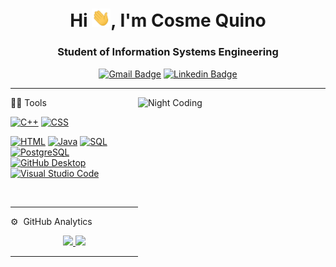 
<h1 align="center">Hi <img src="https://raw.githubusercontent.com/ABSphreak/ABSphreak/master/gifs/Hi.gif" width="30px">, I'm Cosme Quino </h1>
<h3 align="center" >Student of Information Systems Engineering </h3>



<div align="center">

[![Gmail Badge](https://img.shields.io/badge/-cosme-e54448?style=flat&logo=Gmail&logoColor=white)](cosmequino@gmail.com) [![Linkedin Badge](https://img.shields.io/badge/-cosme-blue?style=flat&logo=Linkedin&logoColor=white)](https://www.linkedin.com/in/yovel-quino/) 
</div>


<hr>
<p>
    <img alt="Night Coding" src="https://media.giphy.com/media/juua9i2c2fA0AIp2iq/giphy.gif" width="300px" height="300px" align="right"/>

<p>👨‍💻 Tools</p>


<a href="#"><img alt="C++" src="https://img.shields.io/badge/C%2B%2B-00599C?logo=cplusplus&logoColor=fff&style=flat"></a>
<a href="#"><img alt="CSS" src="https://img.shields.io/badge/CSS3-1572B6?logo=css3&logoColor=fff&style=flat"></a>

<a href="#"><img alt="HTML" src="https://img.shields.io/badge/HTML5-E34F26?logo=html5&logoColor=fff&style=flat"></a>
<a href="https://www.java.com/"><img alt="Java" src="https://custom-icon-badges.demolab.com/badge/Java-007396.svg?logo=java&logoColor=white"></a>
<a href="#"><img alt="SQL" src="https://custom-icon-badges.demolab.com/badge/SQL-025E8C.svg?logo=database&logoColor=white"></a>
<a href="#"><img alt="PostgreSQL" src ="https://img.shields.io/badge/PostgreSQL-4169E1?logo=postgresql&logoColor=fff&style=flat"></a>
<a href="#"><img alt="GitHub Desktop" src="https://img.shields.io/badge/GitHub%20Desktop-8034A9.svg?logo=github&logoColor=white"></a>
<a href="#"><img alt="Visual Studio Code" src="https://img.shields.io/badge/Visual%20Studio%20Code-0078d7.svg?logo=visual-studio-code&logoColor=white"></a>

<br>

</p>
<hr>

<p align="left"> ⚙️ &nbsp;GitHub Analytics </p>

<p align="center">
<a href="https://github.com/cosme73">
  <img height="180em" src="https://github-readme-stats-eight-theta.vercel.app/api?username=cosme73&show_icons=true&theme=algolia&include_all_commits=true&count_private=true"/>
  <img height="180em" src="https://github-readme-stats-eight-theta.vercel.app/api/top-langs/?username=cosme73&layout=compact&langs_count=8&theme=algolia"/>
</a>
</p>
<hr>






